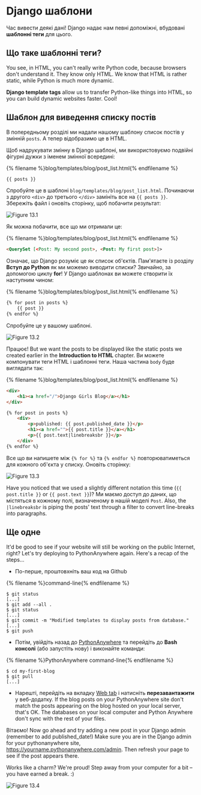 # Django шаблони

Час вивести деякі дані! Django надає нам певні допоміжні, вбудовані **шаблонні теги** для цього.

## Що таке шаблонні теги?

You see, in HTML, you can't really write Python code, because browsers don't understand it. They know only HTML. We know that HTML is rather static, while Python is much more dynamic.

**Django template tags** allow us to transfer Python-like things into HTML, so you can build dynamic websites faster. Cool!

## Шаблон для виведення списку постів

В попередньому розділі ми надали нашому шаблону список постів у змінній `posts`. А тепер відобразимо це в HTML.

Щоб надрукувати змінну в Django шаблоні, ми використовуємо подвійні фігурні дужки з іменем змінної всередині:

{% filename %}blog/templates/blog/post_list.html{% endfilename %}

```html
{{ posts }}
```

Спробуйте це в шаблоні `blog/templates/blog/post_list.html`. Починаючи з другого `<div>` до третього `</div>` замініть все на `{{ posts }}`. Збережіть файл і оновіть сторінку, щоб побачити результат:

![Figure 13.1](images/step1.png)

Як можна побачити, все що ми отримали це:

{% filename %}blog/templates/blog/post_list.html{% endfilename %}

```html
<QuerySet [<Post: My second post>, <Post: My first post>]>
```

Означає, що Django розуміє це як список об'єктів. Пам'ятаєте із розділу **Вступ до Python** як ми можемо виводити списки? Звичайно, за допомогою циклу **for**! У Django шаблонах ви можете створити їх наступним чином:

{% filename %}blog/templates/blog/post_list.html{% endfilename %}

```html
{% for post in posts %}
    {{ post }}
{% endfor %}
```

Спробуйте це у вашому шаблоні.

![Figure 13.2](images/step2.png)

Працює! But we want the posts to be displayed like the static posts we created earlier in the **Introduction to HTML** chapter. Ви можете компонувати теги HTML і шаблонні теги. Наша частина `body` буде виглядати так:

{% filename %}blog/templates/blog/post_list.html{% endfilename %}

```html
<div>
    <h1><a href="/">Django Girls Blog</a></h1>
</div>

{% for post in posts %}
    <div>
        <p>published: {{ post.published_date }}</p>
        <h1><a href="">{{ post.title }}</a></h1>
        <p>{{ post.text|linebreaksbr }}</p>
    </div>
{% endfor %}
```

Все що ви напишете між `{% for %}` та `{% endfor %}` повторюватиметься для кожного об'єкта у списку. Оновіть сторінку:

![Figure 13.3](images/step3.png)

Have you noticed that we used a slightly different notation this time (`{{ post.title }}` or `{{ post.text }}`)? Ми маємо доступ до даних, що містяться в кожному полі, визначеному в нашій моделі `Post`. Also, the `|linebreaksbr` is piping the posts' text through a filter to convert line-breaks into paragraphs.

## Ще одне

It'd be good to see if your website will still be working on the public Internet, right? Let's try deploying to PythonAnywhere again. Here's a recap of the steps…

* По-перше, проштовхніть ваш код на Github

{% filename %}command-line{% endfilename %}

    $ git status
    [...]
    $ git add --all .
    $ git status
    [...]
    $ git commit -m "Modified templates to display posts from database."
    [...]
    $ git push
    

* Потім, увійдіть назад до [PythonAnywhere](https://www.pythonanywhere.com/consoles/) та перейдіть до **Bash консолі** (або запустіть нову) і виконайте команди:

{% filename %}PythonAnywhere command-line{% endfilename %}

    $ cd my-first-blog
    $ git pull
    [...]
    

* Нарешті, перейдіть на вкладку [Web tab](https://www.pythonanywhere.com/web_app_setup/) і натисніть **перезавантажити** у веб-додатку. If the blog posts on your PythonAnywhere site don't match the posts appearing on the blog hosted on your local server, that's OK. The databases on your local computer and Python Anywhere don't sync with the rest of your files.

Вітаємо! Now go ahead and try adding a new post in your Django admin (remember to add published_date!) Make sure you are in the Django admin for your pythonanywhere site, https://yourname.pythonanywhere.com/admin. Then refresh your page to see if the post appears there.

Works like a charm? We're proud! Step away from your computer for a bit – you have earned a break. :)

![Figure 13.4](images/donut.png)